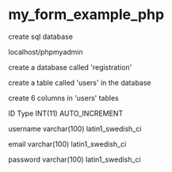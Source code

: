 # my_form_example_php

create sql database

localhost/phpmyadmin

create a database called 'registration'

create a table called 'users' in the database

create 6 columns in 'users' tables

ID
Type INT(11) AUTO_INCREMENT

username
varchar(100)	latin1_swedish_ci

email
varchar(100)	latin1_swedish_ci

password
varchar(100)	latin1_swedish_ci
